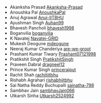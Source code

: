 * Akanksha Prasad [Akanksha-Prasad](https://github.com/Akanksha-Prasad)
* Anoushka Pal [AnoushkaPal](https://github.com/AnoushkaPal)
* Anuj Agrawal [Anuj-IITBHU](https://github.com/Anuj-IITBHU)
* Ayushman Singh [Auhan99](https://github.com/Auhan99)
* Bhavesh Pancholi [bhavesh1998](https://github.com/bhavesh1998)
* Boganvilia [boganvilia](http://github.com/boganvilia)
* K Navatej [Navatej-GRID](https://github.com/Navatej-GRID)
* Mukesh Deogune [mdeogune](https://github.com/mdeogune)
* Neeraj Kumar Chanderiya [are-we-groot](https://github.com/are-we-groot)
* Prashant Kumar Tiwary [Prashant07121998](https://github.com/Prashant07121998)
* Pratikshit Singh [PratikshitSingh](https://github.com/PratikshitSingh)
* Praveen Dabral  [dragneel12](https://github.com/dragneel12)
* Prince Kumar Singh [princerajput](https://github.com/princerajput) 
* Rachit Shah [rachitiitbhu](https://github.com/rachitiitbhu)
* Rishabh Agrahari [rishabhiitbhu](https://github.com/rishabhiitbhu) 
* Sai Natha Reddy Buchupalli [sainatha-798](https://github.com/sainatha-798)
* Sambhav Jain [sambhavJain066](http://github.com/sambhavJain066)
* Utkarsh Sinha [Utkarsh2524992](https://github.com/Utkarsh2524992)
